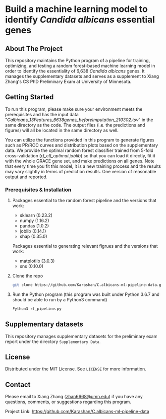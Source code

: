 # Build a machine learning model to identify *Candida albicans* essential genes

## About The Project

This repository maintains the Python program of a pipeline for training, optimizing, and testing a random forest-based machine learning model in order to identify the essentiality of 6,638 *Candida albicans* genes. It manages the supplementary datasets and serves as a supplement to Xiang Zhang's CS PhD Preliminary Exam at University of Minnesota.

## Getting Started

To run this program, please make sure your environment meets the prerequisites and has the input data "*Calbicans_13Features_6638genes_beforeImputation_210302.tsv*" in the same directory as the code. The output files (i.e. the predictions and figures) will all be located in the same directory as well.

You can utilize the functions provided in this program to generate figures such as PR/ROC curves and distribution plots based on the supplementary data. We provide the optimal random forest classifier trained from 5-fold cross-validation (*rf_clf_optimal.joblib*) so that you can load it directly, fit it with the whole GRACE gene set, and make predictions on all genes. Note that every time you fit this model, it is a new training process and the results may vary slightly in terms of prediction results. One version of reasonable output and reported.

### Prerequisites & Installation

1. Packages essential to the random forest pipeline and the versions that work:
   * sklearn (0.23.2)
   * numpy (1.16.2)
   * pandas (1.0.2)
   * joblib (0.14.1)
   * shap (0.35.0)
   
   Packages essential to generating relevant figrues and the versions that work:
   
   * matplotlib (3.0.3)
   * sns (0.10.0)
   
2. Clone the repo

   ```sh
   git clone https://github.com/Karashan/C.albicans-ml-pipeline-data.git
   ```

3. Run the Python program (this program was built under Python 3.6.7 and should be able to run by a Python3 command)

   ```sh
   Python3 rf_pipeline.py
   ```



## Supplementary datasets

This repository manages supplementary datasets for the preliminary exam report under the directory `Supplementary Data`.



## License

Distributed under the MIT License. See `LICENSE` for more information.



## Contact

Please email to Xiang Zhang (zhan6668@umn.edu) if you have any questions, comments, or suggestions regarding this program.

Project Link: https://github.com/Karashan/C.albicans-ml-pipeline-data
